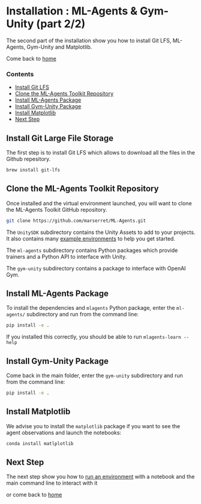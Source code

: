 # Installation : ML-Agents & Gym-Unity (part 2/2)

The second part of the installation show you how to install Git LFS, ML-Agents, Gym-Unity and Matplotlib.

Come back to [home](Home.md)

### Contents

- [Install Git LFS](#git_lfs)
- [Clone the ML-Agents Toolkit Repository](#clone)
- [Install ML-Agents Package](#ml-agents)
- [Install Gym-Unity Package](#gym)
- [Install Matplotlib](#matplotlib)
- [Next Step](#next_step)



## <a name="git_lfs">Install Git Large File Storage</a>

The first step is to install Git LFS which allows to download all the files in the Github repesitory.

```bash
brew install git-lfs
```



## <a name="clone">Clone the ML-Agents Toolkit Repository</a>

Once installed and the virtual environment launched, you will want to clone the ML-Agents Toolkit GitHub repository.

```bash
git clone https://github.com/marserret/ML-Agents.git
```

The `UnitySDK` subdirectory contains the Unity Assets to add to your projects.
It also contains many [example environments](Learning-Environment-Examples.md) to help you get started.

The `ml-agents` subdirectory contains Python packages which provide
trainers and a Python API to interface with Unity.

The `gym-unity` subdirectory contains a package to interface with OpenAI Gym.



## <a name="ml-agents">Install ML-Agents Package</a>

To install the dependencies and `mlagents` Python package, enter the
`ml-agents/` subdirectory and run from the command line:

```bash
pip install -e .
```

If you installed this correctly, you should be able to run
`mlagents-learn --help`



## <a name="gym">Install Gym-Unity Package</a>

Come back in the main folder, enter the `gym-unity` subdirectory and run from the command line:

``` bash
pip install -e .
```



## <a name="matplotlib">Install Matplotlib</a>

We advise you to install the `matplotlib` package if you want to see the agent observations and launch the notebooks:

```bash
conda install matlplotlib
```



## <a name="next_step">Next Step</a>

The next step show you how to [run an environment]() with a notebook and the main command line to interact with it

or come back to [home](Home.md)

